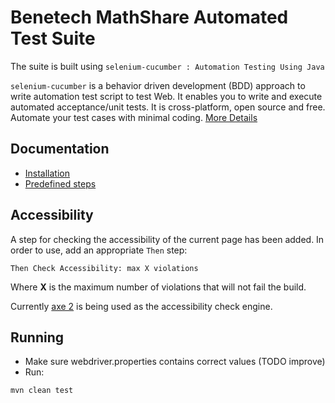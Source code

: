 Benetech MathShare Automated Test Suite
=================

The suite is built using `selenium-cucumber : Automation Testing Using Java`

`selenium-cucumber` is a behavior driven development (BDD) approach to write automation test script to test Web.
It enables you to write and execute automated acceptance/unit tests.
It is cross-platform, open source and free.
Automate your test cases with minimal coding.
[More Details](http://seleniumcucumber.info/)

Documentation
-------------
* [Installation](https://github.com/selenium-cucumber/selenium-cucumber-java/blob/master/doc/installation.md)
* [Predefined steps](https://github.com/selenium-cucumber/selenium-cucumber-java/blob/master/doc/canned_steps.md)

Accessibility
-------------

A step for checking the accessibility of the current page has been added. In order to use, add an appropriate 
`Then` step:

```code 
Then Check Accessibility: max X violations
```

Where **X** is the maximum number of violations that will not fail the build.

Currently [axe 2](https://axe-core.org/) is being used as the accessibility check engine.

Running
-------

* Make sure webdriver.properties contains correct values (TODO improve)
* Run:

```bash
mvn clean test
```
